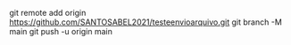 git remote add origin https://github.com/SANTOSABEL2021/testeenvioarquivo.git
git branch -M main
git push -u origin main